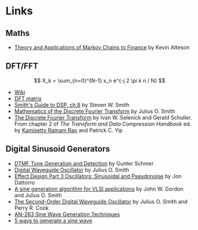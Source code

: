 # Links

## Maths

* [Theory and Applications of Markov Chains to Finance](http://www.atteson.com/Markov/) by Kevin Atteson

## DFT/FFT

$$ X_k = \sum_{n=0}^{N-1} x_n e^{-j 2 \pi k n / N} $$

* [Wiki](https://en.wikipedia.org/wiki/Discrete_Fourier_transform)
* [DFT matrix](https://en.wikipedia.org/wiki/DFT_matrix)
* [Smith's Guide to DSP, ch.8](http://www.dspguide.com/ch8/1.htm) by Steven W. Smith
* [Mathematics of the Discrete Fourier Transform](http://ccrma.stanford.edu/~jos/mdft/) by Julius O. Smith
* [The Discrete Fourier Transform](http://dsp-book.narod.ru/TDCH/CH-02.PDF) by Ivan W. Selenick and Gerald Schuller.  From chapter 2 of _The Transform and Data Compression Handbook_ ed. by [Kamisetty Ramam Rao](https://en.wikipedia.org/wiki/K._R._Rao) and Patrick C. Yip


## Digital Sinusoid Generators

* [DTMF Tone Generation and Detection](http://www.ti.com/lit/an/spra096a/spra096a.pdf) by Gunter Schmer
* [Digital Waveguide Oscillator](https://ccrma.stanford.edu/~jos/pasp/Digital_Waveguide_Oscillator.html) by Julius O. Smith
* [Effect Design Part 3 Oscillators: Sinusoidal and Pseudonoise](https://ccrma.stanford.edu/~dattorro/EffectDesignPart3.pdf) by Jon Dattorro
* [A sine generation algorithm for VLSI applications](https://ccrma.stanford.edu/~jos/pdf/GordonAndSmith86.pdf) by John W. Gordon and Julius O. Smith
* [The Second-Order Digital Waveguide Oscillator](https://ccrma.stanford.edu/~jos/wgo/wgo.pdf) by Julius O. Smith and Perry R. Cook
* [AN-263 Sine Wave Generation Techniques](http://www.ti.com/lit/an/snoa665c/snoa665c.pdf)
* [5 ways to generate a sine wave](https://www.analogictips.com/sine-wave-generation/)

